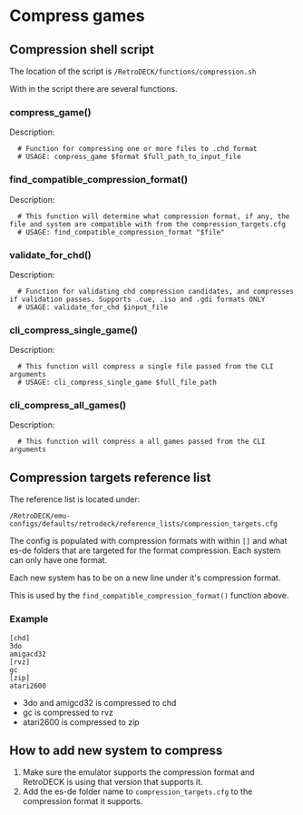 # Compress games


## Compression shell script

The location of the script is `/RetroDECK/functions/compression.sh`

With in the script there are several functions.

### compress_game()

Description:
```
  # Function for compressing one or more files to .chd format
  # USAGE: compress_game $format $full_path_to_input_file
```

### find_compatible_compression_format()


Description:
```
  # This function will determine what compression format, if any, the file and system are compatible with from the compression_targets.cfg
  # USAGE: find_compatible_compression_format "$file"
```

### validate_for_chd()

Description:
```
  # Function for validating chd compression candidates, and compresses if validation passes. Supports .cue, .iso and .gdi formats ONLY
  # USAGE: validate_for_chd $input_file
```


### cli_compress_single_game()

Description:
```
  # This function will compress a single file passed from the CLI arguments
  # USAGE: cli_compress_single_game $full_file_path
```

### cli_compress_all_games()
Description:
```
  # This function will compress a all games passed from the CLI arguments
```


## Compression targets reference list

The reference list is located under:

`/RetroDECK/emu-configs/defaults/retrodeck/reference_lists/compression_targets.cfg`

The config is populated with compression formats with within `[]` and what es-de folders that are targeted for the format compression.
Each system can only have one format.

Each new system has to be on a new line under it's compression format.

This is used by the `find_compatible_compression_format()` function above.

### Example

```
[chd]
3do
amigacd32
[rvz]
gc
[zip]
atari2600

```

- 3do and amigcd32 is compressed to chd
- gc is compressed to rvz
- atari2600 is compressed to zip

## How to add new system to compress

1. Make sure the emulator supports the compression format and RetroDECK is using that version that supports it.
2. Add the es-de folder name to `compression_targets.cfg` to the compression format it supports.
